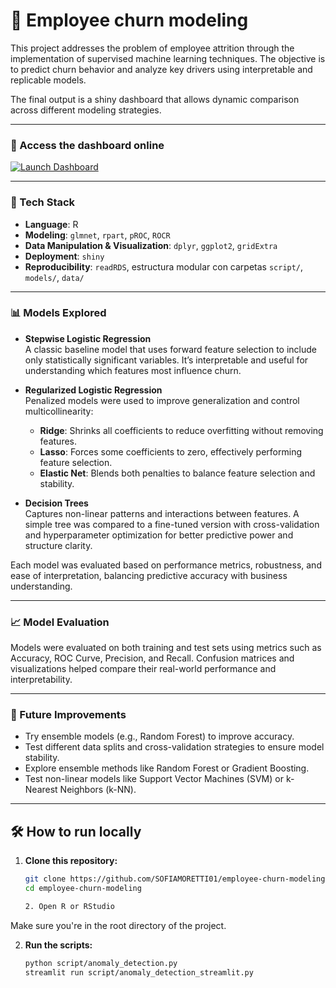 # 👥 Employee churn modeling

This project addresses the problem of employee attrition through the implementation of supervised machine learning techniques. 
The objective is to predict churn behavior and analyze key drivers using interpretable and replicable models. 

The final output is a shiny dashboard that allows dynamic comparison across different modeling strategies.

---

### 🔗 Access the dashboard online

<a href="https://sofia-moretti.shinyapps.io/05_churn/" target="_blank">
  <img src="https://img.shields.io/badge/Launch-Dashboard-blue?style=for-the-badge&logo=R" alt="Launch Dashboard">
</a>

---

### 🧰 Tech Stack

- **Language**: R  
- **Modeling**: `glmnet`, `rpart`, `pROC`, `ROCR`  
- **Data Manipulation & Visualization**: `dplyr`, `ggplot2`, `gridExtra`  
- **Deployment**: `shiny`  
- **Reproducibility**: `readRDS`, estructura modular con carpetas `script/`, `models/`, `data/`

---

### 📊 Models Explored

- **Stepwise Logistic Regression**  
  A classic baseline model that uses forward feature selection to include only statistically significant variables. It’s interpretable and useful for understanding which features most influence churn.

- **Regularized Logistic Regression**  
  Penalized models were used to improve generalization and control multicollinearity:
  - **Ridge**: Shrinks all coefficients to reduce overfitting without removing features.
  - **Lasso**: Forces some coefficients to zero, effectively performing feature selection.
  - **Elastic Net**: Blends both penalties to balance feature selection and stability.

- **Decision Trees**  
  Captures non-linear patterns and interactions between features. A simple tree was compared to a fine-tuned version with cross-validation and hyperparameter optimization for better predictive power and structure clarity.

Each model was evaluated based on performance metrics, robustness, and ease of interpretation, balancing predictive accuracy with business understanding.

---

### 📈 Model Evaluation

Models were evaluated on both training and test sets using metrics such as Accuracy, ROC Curve, Precision, and Recall. Confusion matrices and visualizations helped compare their real-world performance and interpretability.

---

### 🚀 Future Improvements

- Try ensemble models (e.g., Random Forest) to improve accuracy.
- Test different data splits and cross-validation strategies to ensure model stability.
- Explore ensemble methods like Random Forest or Gradient Boosting.
- Test non-linear models like Support Vector Machines (SVM) or k-Nearest Neighbors (k-NN).
---

## 🛠️ How to run locally

1. **Clone this repository:**
   ```bash
   git clone https://github.com/SOFIAMORETTI01/employee-churn-modeling.git
   cd employee-churn-modeling

   2. Open R or RStudio
Make sure you're in the root directory of the project.

2. **Run the scripts:**
   ```bash
   python script/anomaly_detection.py
   streamlit run script/anomaly_detection_streamlit.py
